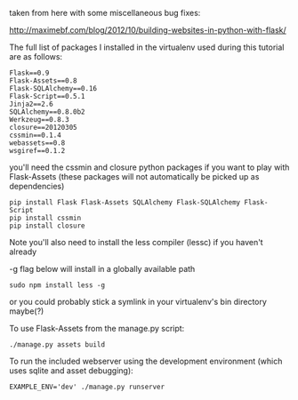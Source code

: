 taken from here with some miscellaneous bug fixes:

http://maximebf.com/blog/2012/10/building-websites-in-python-with-flask/

The full list of packages I installed in the virtualenv used during this tutorial are as follows:

```
Flask==0.9
Flask-Assets==0.8
Flask-SQLAlchemy==0.16
Flask-Script==0.5.1
Jinja2==2.6
SQLAlchemy==0.8.0b2
Werkzeug==0.8.3
closure==20120305
cssmin==0.1.4
webassets==0.8
wsgiref==0.1.2
```

you'll need the cssmin and closure python packages if you want to play with Flask-Assets (these packages will not automatically be picked up as dependencies)

```
pip install Flask Flask-Assets SQLAlchemy Flask-SQLAlchemy Flask-Script
pip install cssmin
pip install closure
```


Note you'll also need to install the less compiler (lessc) if you haven't already

-g flag below will install in a globally available path

```
sudo npm install less -g
```

or you could probably stick a symlink in your virtualenv's bin directory maybe(?)

To use Flask-Assets from the manage.py script:

```
./manage.py assets build
```

To run the included webserver using the development environment (which uses sqlite and asset debugging):

```
EXAMPLE_ENV='dev' ./manage.py runserver
```

